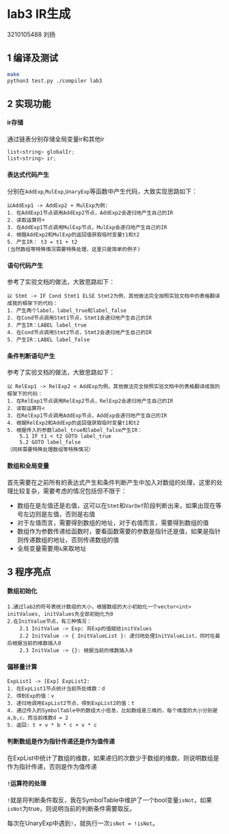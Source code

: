 # lab3 IR生成
3210105488 刘扬

## 1 编译及测试
```bash
make
python3 test.py ./compiler lab3
```

## 2 实现功能
#### ir存储
通过链表分别存储全局变量ir和其他ir
```cpp
list<string> globalIr;
list<string> ir;
```

#### 表达式代码产生
分别在`AddExp`,`MulExp`,`UnaryExp`等函数中产生代码，大致实现思路如下：
```
以AddExp1 -> AddExp2 + MulExp为例:
1. 在AddExp1节点调用AddExp2节点，AddExp2会递归地产生自己的IR
2. 读取运算符+
3. 在AddExp1节点调用MulExp节点，MulExp会递归地产生自己的IR
4. 根据AddExp2和MulExp的返回值获取临时变量t1和t2
5. 产生IR： t3 = t1 + t2
(当然数组等特殊情况需要特殊处理，这里只是简单的例子)
```
#### 语句代码产生
参考了实验文档的做法，大致思路如下：
```
以 Stmt -> IF Cond Stmt1 ELSE Stmt2为例，其他做法完全按照实验文档中的表格翻译成我的框架下的代码：
1. 产生两个label，label_true和label_false
2. 在Cond节点调用Stmt1节点，Stmt1会递归地产生自己的IR
3. 产生IR：LABEL label_true
4. 在Cond节点调用Stmt2节点，Stmt2会递归地产生自己的IR
5. 产生IR：LABEL label_false
```

#### 条件判断语句产生
 参考了实验文档的做法，大致思路如下：
```
以 RelExp1 -> RelExp2 < AddExp为例，其他做法完全按照实验文档中的表格翻译成我的框架下的代码：
1. 在RelExp1节点调用RelExp2节点，RelExp2会递归地产生自己的IR
2. 读取运算符<
3. 在RelExp1节点调用AddExp节点，AddExp会递归地产生自己的IR
4. 根据RelExp2和AddExp的返回值获取临时变量t1和t2
5. 根据传入的参数label_true和label_false产生IR：
    5.1 IF t1 < t2 GOTO label_true
    5.2 GOTO label_false
（同样需要特殊处理数组等特殊情况）
```

#### 数组和全局变量
首先需要在之前所有的表达式产生和条件判断产生中加入对数组的处理，这里的处理比较复杂，需要考虑的情况包括但不限于：
- 数组在是左值还是右值，这可以在`Stmt`和`VarDef`阶段判断出来，如果出现在等号左边则是左值，否则是右值
- 对于左值而言，需要得到数组的地址，对于右值而言，需要得到数组的值          
- 数组作为参数传递给函数时，要看函数需要的参数是指针还是值，如果是指针则传递数组的地址，否则传递数组的值
- 全局变量需要用`&`来取地址

## 3 程序亮点
#### 数组初始化
```
1.通过lab2的符号表统计数组的大小，根据数组的大小初始化一个vector<int> initValues, initValues先全部初始化为0
2.在InitValue节点，有三种情况：
    2.1 InitValue -> Exp: 将Exp的值赋给initValues
    2.2 InitValue -> { InitValueList }: 递归地处理InitValueList，同时在最后根据当前的维数插入0
    2.3 InitValue -> {}: 根据当前的维数插入0
```

#### 偏移量计算
```
ExpList1 -> [Exp] ExpList2:
1. 在ExpList1节点统计当前所处维数：d
2. 得到Exp的值：v
3. 递归地调用ExpList2节点，得到ExpList2的值：t
4. 通过传入的SymbolTable中的数组大小信息，比如数组是三维的，每个维度的大小分别是a,b,c，而当前维数d = 2
5. 返回: t + v * b * c + v * c
```


#### 判断数组是作为指针传递还是作为值传递
在ExpList中统计了数组的维数，如果递归的次数少于数组的维数，则说明数组是作为指针传递，否则是作为值传递

#### `!`运算符的处理
`!`就是将判断条件取反，我在SymbolTable中维护了一个bool变量`isNot`，如果`isNot`为true，则说明当前的判断条件需要取反。

每次在UnaryExp中遇到`!`，就执行一次`isNot = !isNot`。
